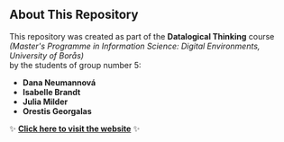 ## About This Repository

This repository was created as part of the **Datalogical Thinking** course  
*(Master's Programme in Information Science: Digital Environments, University of Borås)*  
by the students of group number 5:

- **Dana Neumannová**
- **Isabelle Brandt**
- **Julia Milder**
- **Orestis Georgalas**

✨ **[Click here to visit the website](https://oresgeo.github.io/Datalogical_Thinking_Group_Project_1/)** ✨
